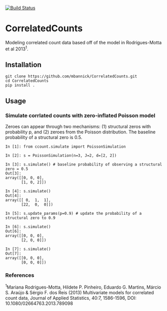 [![Build Status](https://travis-ci.com/mbannick/CorrelatedCounts.svg?branch=master)](https://travis-ci.com/mbannick/CorrelatedCounts)

# CorrelatedCounts
Modeling correlated count data based off of the model in Rodrigues-Motta et al 2013<sup>1</sup>.

## Installation
```
git clone https://github.com/mbannick/CorrelatedCounts.git
cd CorrelatedCounts
pip install .
```

## Usage
### Simulate corrlated counts with zero-inflated Poisson model

Zeroes can appear through two mechanisms: (1) structural zeros with probability p, and (2) zeroes from the Poisson
distribution. The baseline probability of a structural zero is 0.5.

```ipython
In [1]: from ccount.simulate import PoissonSimulation

In [2]: s = PoissonSimulation(n=3, J=2, d=[2, 2])

In [3]: s.simulate() # baseline probability of observing a structural zero = 0.5
Out[3]:
array([[0, 0, 0],
       [1, 0, 2]])

In [4]: s.simulate()
Out[4]:
array([[ 0,  1,  1],
       [22,  0,  0]])

In [5]: s.update_params(p=0.9) # update the probability of a structural zero to 0.9

In [6]: s.simulate()
Out[6]:
array([[0, 0, 0],
       [2, 0, 0]])

In [7]: s.simulate()
Out[7]:
array([[0, 0, 0],
       [0, 0, 0]])
```

### References

<sup>1</sup>Mariana Rodrigues-Motta, Hildete P. Pinheiro, Eduardo G. Martins, Márcio S. Araújo & Sérgio F. dos Reis (2013) Multivariate models for correlated count data, Journal of Applied Statistics, 40:7, 1586-1596, DOI: 10.1080/02664763.2013.789098

